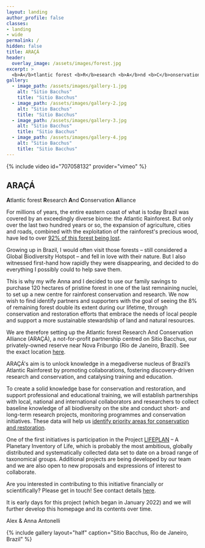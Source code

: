 ```yaml
---
layout: landing
author_profile: false
classes:
- landing
- wide
permalink: /
hidden: false
title: ARAÇÁ
header:
  overlay_image: /assets/images/forest.jpg
excerpt: >
  <b>A</b>tlantic forest <b>R</b>esearch <b>A</b>nd <b>C</b>onservation <b>A</b>lliance
gallery:
  - image_path: /assets/images/gallery-1.jpg
    alt: "Sitio Bacchus"
    title: "Sitio Bacchus"
  - image_path: /assets/images/gallery-2.jpg
    alt: "Sitio Bacchus"
    title: "Sitio Bacchus"
  - image_path: /assets/images/gallery-3.jpg
    alt: "Sitio Bacchus"
    title: "Sitio Bacchus"
  - image_path: /assets/images/gallery-4.jpg
    alt: "Sitio Bacchus"
    title: "Sitio Bacchus"
---
```


{% include video id="707058132" provider="vimeo" %}

## ARAÇÁ
<b>A</b>tlantic forest <b>R</b>esearch <b>A</b>nd <b>C</b>onservation <b>A</b>lliance

For millions of years, the entire eastern coast of what is today Brazil was covered by an exceedingly diverse biome: the Atlantic Rainforest. But only over the last two hundred years or so, the expansion of agriculture, cities and roads, combined with the exploitation of the rainforest's precious wood, have led to over [92% of this forest being lost](https://nph.onlinelibrary.wiley.com/doi/10.1111/nph.12989).

Growing up in Brazil, I would often visit those forests – still considered a Global Biodiversity Hotspot – and fell in love with their nature. But I also witnessed first-hand how rapidly they were disappearing, and decided to do everything I possibly could to help save them.   

This is why my wife Anna and I decided to use our family savings to purchase 120 hectares of pristine forest in one of the last remnaining nuclei, to set up a new centre for rainforest conservation and research. We now wish to find identify partners and supporters with the goal of seeing the 8% of remaining forest double its extent during our lifetime, through conservation and restoration efforts that embrace the needs of local people and support a more sustainable stewardship of land and natural resources.  

We are therefore setting up the Atlantic forest Research And Conservation Alliance (ARAÇÁ), a not-for-profit partnership centred on Sitio Bacchus, our privately-owned reserve near Nova Friburgo (Rio de Janeiro, Brazil). See the exact location [here](https://goo.gl/maps/MCzsNeSG9M63zWpN9).

ARAÇÁ's aim is to unlock knowledge in a megadiverse nucleus of Brazil’s Atlantic Rainforest by promoting collaborations, fostering discovery-driven research and conservation, and catalysing training and education. 

To create a solid knowledge base for conservation and restoration, and support professional and educational training, we will establish partnerships with local, national and international collaborators and researchers to collect baseline knowledge of all biodiversity on the site and conduct short- and long-term research projects, monitoring programmes and conservation initiatives. These data will help us [identify priority areas for conservation and restoration](https://www.captain-project.net/). 

One of the first initiatives is participation in the Project [LIFEPLAN](https://www2.helsinki.fi/en/projects/lifeplan) – A Planetary Inventory of Life, which is probably the most ambitious, globally distributed and systematically collected data set to date on a broad range of taxonomical groups. Additional projects are being developed by our team and we are also open to new proposals and expressions of interest to collaborate. 

Are you interested in contributing to this initiative financially or scientifically? Please get in touch! See contact details [here](https://www.araca-project.org/about/).

It is early days for this project (which began in January 2022) and we will further develop this homepage and its contents over time. 

Alex & Anna Antonelli

{% include gallery layout="half" caption="Sitio Bacchus, Rio de Janeiro, Brazil" %}
